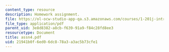 ```yaml
---
content_type: resource
description: Homework assignment.
file: https://ol-ocw-studio-app-qa.s3.amazonaws.com/courses/1-201j-introduction-to-transportation-systems-fall-2006/21941b0f6ed06dc878a3a3ac5b73cfe1_assn4.pdf
file_type: application/pdf
parent_uid: 3e8d8382-a8cb-f639-91a9-f84c28fd8ee3
resourcetype: Document
title: assn4.pdf
uid: 21941b0f-6ed0-6dc8-78a3-a3ac5b73cfe1
---
```


